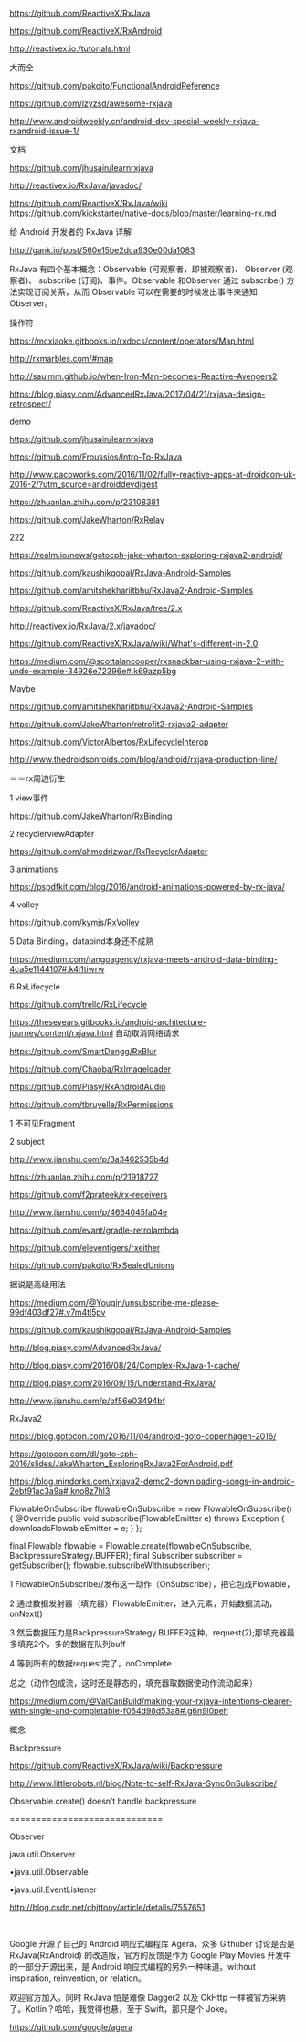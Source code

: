 
https://github.com/ReactiveX/RxJava 

https://github.com/ReactiveX/RxAndroid

http://reactivex.io./tutorials.html 

大而全

https://github.com/pakoito/FunctionalAndroidReference 

https://github.com/lzyzsd/awesome-rxjava 

http://www.androidweekly.cn/android-dev-special-weekly-rxjava-rxandroid-issue-1/ 

文档

https://github.com/jhusain/learnrxjava 

http://reactivex.io/RxJava/javadoc/ 

https://github.com/ReactiveX/RxJava/wiki 
https://github.com/kickstarter/native-docs/blob/master/learning-rx.md

给 Android 开发者的 RxJava 详解

http://gank.io/post/560e15be2dca930e00da1083


RxJava 有四个基本概念：Observable (可观察者，即被观察者)、 Observer (观察者)、 subscribe (订阅)、事件。Observable 和Observer 通过 subscribe() 方法实现订阅关系，从而 Observable 可以在需要的时候发出事件来通知 Observer。

操作符

https://mcxiaoke.gitbooks.io/rxdocs/content/operators/Map.html

http://rxmarbles.com/#map 



http://saulmm.github.io/when-Iron-Man-becomes-Reactive-Avengers2



https://blog.piasy.com/AdvancedRxJava/2017/04/21/rxjava-design-retrospect/



demo

https://github.com/jhusain/learnrxjava

https://github.com/Froussios/Intro-To-RxJava 






http://www.pacoworks.com/2016/11/02/fully-reactive-apps-at-droidcon-uk-2016-2/?utm_source=androiddevdigest 

https://zhuanlan.zhihu.com/p/23108381



https://github.com/JakeWharton/RxRelay 



222

https://realm.io/news/gotocph-jake-wharton-exploring-rxjava2-android/ 

https://github.com/kaushikgopal/RxJava-Android-Samples 

https://github.com/amitshekhariitbhu/RxJava2-Android-Samples 

https://github.com/ReactiveX/RxJava/tree/2.x 

http://reactivex.io/RxJava/2.x/javadoc/ 

https://github.com/ReactiveX/RxJava/wiki/What's-different-in-2.0 

https://medium.com/@scottalancooper/rxsnackbar-using-rxjava-2-with-undo-example-34926e72396e#.k69azp5bg 

Maybe

https://github.com/amitshekhariitbhu/RxJava2-Android-Samples 

https://github.com/JakeWharton/retrofit2-rxjava2-adapter 

https://github.com/VictorAlbertos/RxLifecycleInterop 





http://www.thedroidsonroids.com/blog/android/rxjava-production-line/ 

＝＝rx周边衍生

1 view事件

https://github.com/JakeWharton/RxBinding

2 recyclerviewAdapter

https://github.com/ahmedrizwan/RxRecyclerAdapter 

3 animations

https://pspdfkit.com/blog/2016/android-animations-powered-by-rx-java/ 

4 volley

https://github.com/kymjs/RxVolley 

5 Data Binding，databind本身还不成熟

https://medium.com/tangoagency/rxjava-meets-android-data-binding-4ca5e1144107#.k4i1tiwrw

6 RxLifecycle  

https://github.com/trello/RxLifecycle 

https://theseyears.gitbooks.io/android-architecture-journey/content/rxjava.html   自动取消网络请求

https://github.com/SmartDengg/RxBlur 

https://github.com/Chaoba/RxImageloader 





https://github.com/Piasy/RxAndroidAudio 

https://github.com/tbruyelle/RxPermissions 

1 不可见Fragment

2 subject


http://www.jianshu.com/p/3a3462535b4d 

https://zhuanlan.zhihu.com/p/21918727 

https://github.com/f2prateek/rx-receivers  

http://www.jianshu.com/p/4664045fa04e 

https://github.com/evant/gradle-retrolambda 

https://github.com/eleventigers/rxeither

https://github.com/pakoito/RxSealedUnions 



据说是高级用法

https://medium.com/@Yougin/unsubscribe-me-please-99df403df27#.v7m4tl5pv 

https://github.com/kaushikgopal/RxJava-Android-Samples

http://blog.piasy.com/AdvancedRxJava/

http://blog.piasy.com/2016/08/24/Complex-RxJava-1-cache/ 





http://blog.piasy.com/2016/09/15/Understand-RxJava/ 

http://www.jianshu.com/p/bf56e03494bf



RxJava2

https://blog.gotocon.com/2016/11/04/android-goto-copenhagen-2016/ 

https://gotocon.com/dl/goto-cph-2016/slides/JakeWharton_ExploringRxJava2ForAndroid.pdf 

https://blog.mindorks.com/rxjava2-demo2-downloading-songs-in-android-2ebf91ac3a9a#.kno8z7hl3 

FlowableOnSubscribe flowableOnSubscribe = new FlowableOnSubscribe() {
 @Override
 public void subscribe(FlowableEmitter e) throws Exception {
   downloadsFlowableEmitter = e;
 }
};

final Flowable flowable = Flowable.create(flowableOnSubscribe, BackpressureStrategy.BUFFER);
final Subscriber subscriber = getSubscriber();
flowable.subscribeWith(subscriber);

1 FlowableOnSubscribe//发布这一动作（OnSubscribe），把它包成Flowable，

2 通过数据发射器（填充器）FlowableEmitter，进入元素，开始数据流动，onNext()

3 然后数据压力是BackpressureStrategy.BUFFER这种，request(2);那填充器最多填充2个，多的数据在队列buff

4 等到所有的数据request完了，onComplete

总之（动作包成流，这时还是静态的，填充器取数据使动作流动起来）



https://medium.com/@ValCanBuild/making-your-rxjava-intentions-clearer-with-single-and-completable-f064d98d53a8#.g6n9l0peh 







概念

Backpressure

https://github.com/ReactiveX/RxJava/wiki/Backpressure 

http://www.littlerobots.nl/blog/Note-to-self-RxJava-SyncOnSubscribe/ 

Observable.create() doesn’t handle backpressure



=============================









Observer

java.util.Observer

•java.util.Observable

•java.util.EventListener

http://blog.csdn.net/chjttony/article/details/7557651

﻿

Google 开源了自己的 Android 响应式编程库 Agera，众多 Githuber 讨论是否是 RxJava(RxAndroid) 的改造版，官方的反馈是作为 Google Play Movies 开发中的一部分开源出来，是 Android 响应式编程的另外一种味道。without inspiration, reinvention, or relation。

欢迎官方加入。同时 RxJava 怕是难像 Dagger2 以及 OkHttp 一样被官方采纳了。Kotlin？哈哈，我觉得也悬，至于 Swift，那只是个 Joke。

https://github.com/google/agera





